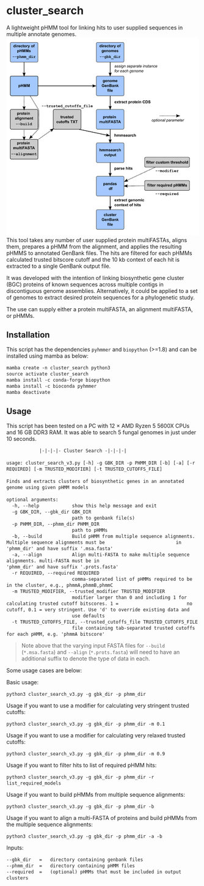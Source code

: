 # cluster_search
A lightweight pHMM tool for linking hits to user supplied sequences in multiple annotate genomes.
![Overview of cluster search workflow](map.png)
This tool takes any number of user supplied protein multiFASTAs, aligns them, prepares a pHMM from the alignment, and applies the resulting pHMMS to annotated GenBank files. The hits are filtered for each pHMMs calculated trusted bitscore cutoff and the 10 kb context of each hit is extracted to a single GenBank output file.

It was developed with the intention of linking biosynthetic gene cluster (BGC) proteins of known sequences across multiple contigs in discontiguous genome assemblies. Alternatively, it could be applied to a set of genomes to extract desired protein sequences for a phylogenetic study.

The use can supply either a protein multiFASTA, an alignment multiFASTA, or pHMMs.
## Installation
This script has the dependencies `pyhmmer` and `biopython` (>=1.8) and can be installed using mamba as below:
```
mamba create -n cluster_search python3
source activate cluster_search
mamba install -c conda-forge biopython
mamba install -c bioconda pyhmmer
mamba deactivate
```
## Usage
This script has been tested on a PC with 12 × AMD Ryzen 5 5600X CPUs and 16 GB DDR3 RAM. It was able to search 5 fungal genomes in just under 10 seconds.
```
            |-|-|-|- Cluster Search -|-|-|-| 

usage: cluster_search_v3.py [-h] -g GBK_DIR -p PHMM_DIR [-b] [-a] [-r REQUIRED] [-m TRUSTED_MODIFIER] [-t TRUSTED_CUTOFFS_FILE]

Finds and extracts clusters of biosynthetic genes in an annotated genome using given pHMM models

optional arguments:
  -h, --help            show this help message and exit
  -g GBK_DIR, --gbk_dir GBK_DIR
                        path to genbank file(s)
  -p PHMM_DIR, --phmm_dir PHMM_DIR
                        path to pHMMs
  -b, --build           Build pHMM from multiple sequence alignments. Multiple sequence alignments must be 							in 'phmm_dir' and have suffix '.msa.fasta'
  -a, --align           Align multi-FASTA to make multiple sequence alignments. multi-FASTA must be in 								'phmm_dir' and have suffix '.prots.fasta'
  -r REQUIRED, --required REQUIRED
                        comma-separated list of pHMMs required to be in the cluster, e.g., phmmA,phmmB,phmmC
  -m TRUSTED_MODIFIER, --trusted_modifier TRUSTED_MODIFIER
                       	modifier larger than 0 and including 1 for calculating trusted cutoff bitscores. 1 = 					   	 no cutoff, 0.1 = very stringent. Use 'd' to override existing data and     
                        use defaults
  -t TRUSTED_CUTOFFS_FILE, --trusted_cutoffs_file TRUSTED_CUTOFFS_FILE
                        file containing tab-separated trusted cutoffs for each pHMM, e.g. 'phmmA bitscore'
```
> Note above that the varying input FASTA files for `--build` (`*.msa.fasta`) and `--align` (`*.prots.fasta`) will need to have an additional suffix to denote the type of data in each.

Some usage cases are below:

Basic usage: 
```
python3 cluster_search_v3.py -g gbk_dir -p phmm_dir
```
Usage if you want to use a modifier for calculating very stringent trusted cutoffs: 
```
python3 cluster_search_v3.py -g gbk_dir -p phmm_dir -m 0.1
```
Usage if you want to use a modifier for calculating very relaxed trusted cutoffs:
```
python3 cluster_search_v3.py -g gbk_dir -p phmm_dir -m 0.9
```
Usage if you want to filter hits to list of required pHMM hits: 
```
python3 cluster_search_v3.py -g gbk_dir -p phmm_dir -r list_required_models
```
Usage if you want to build pHMMs from multiple sequence alignments:
```
python3 cluster_search_v3.py -g gbk_dir -p phmm_dir -b
```
Usage if you want to align a multi-FASTA of proteins and build pHMMs from the multiple sequence alignments:
```
python3 cluster_search_v3.py -g gbk_dir -p phmm_dir -a -b
```
Inputs:
```
--gbk_dir   =   directory containing genbank files
--phmm_dir  =   directory containing pHMM files
--required  =   (optional) pHMMs that must be included in output clusters
```
